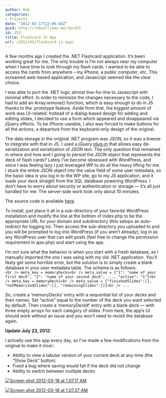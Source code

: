 ```yaml
---
author: Rob
categories:
- Projects
date: "2012-03-17T22:06:48Z"
guid: http://robwilliams.me/?p=253
id: 253
title: Flashcard JS App
url: /2012/03/flashcard-js-app/
---
```

A few months ago I created the .NET Flashcard application. It’s been working great for me. The only trouble is I’m not always near my computer when I have time to look through my flash cards. I wanted to be able to access the cards from anywhere – my iPhone, a public computer, etc. This screamed web-based application, and Javascript seemed like the clear choice.

I was able to port the .NET logic almost line-for-line to Javascript with minimal effort. In order to minimize the changes necessary to the code, I had to add an Array.remove() function, which is easy enough to do in JS thanks to the .prototype feature. Aside from that, the biggest amount of work was UI-related. Instead of a dialog-based design for adding and editing slides, I decided to use a form which appeared and disappeared via jQuery effects. To be iPhone useable, I also was forced to make buttons for all the actions, a departure from the keyboard-only design of the original.

The data storage in the original .NET program was JSON, so it was a breeze to integrate with that in JS. I used a jQuery [plug-in](http://code.google.com/p/jquery-json/) that allows easy de-serialization and serialization of JSON text. The only question that remained in where and how and I going to persist the JSON object that represents the deck of flash cards? Lately I’ve become obsessed with WordPress, and since I was feeling lazy I just leveraged WP to do all the heavy lifting for me. I stuck the entire JSON object into the value field of some user metadata, so the basic idea is you log in to the WP site, go to my JS application, and it loads your deck straight from the SQL database powering WordPress. I don’t have to worry about security or authentication or storage — it’s all just handled for me. The server-side work took only about 10 minutes.

The source code is available [here](/weekly/JSMemory.zip).

To install, just place it all in a sub-directory of your favorite WordPress installation and modify the line at the bottom of index.php to be the appropriate URL for your domain and subdirectory (this setups an auto-redirect for logging in). Then access the sub-directory you uploaded to and you will be prompted to log into WordPress (if you aren’t already); log in as any WordPress user that can edit posts (feel free to change the permission requirement in ajax.php) and start using the app.

I’m not sure what the behavior is when you start with a fresh database, as I manually imported the one I was using with my old .NET application. You’ll likely get some horrible error, but the solution is to simply create a blank database in your user metadata table. The schema is as follows:  
`<br />
meta_key = memoryDecks<br />
meta_value = {"1": "name of your first deck", "2": "name of your second deck", ..., "active": "1"}<br />
meta_key = memoryDeck1<br />
meta_value = {"finishedSlides":[], "notMemorizedSlides":[], "remainingSlides":[]}<br />
...`

So, create a ‘memoryDecks’ entry with a sequential list of your decks and their names. Set “active” equal to the number of the deck you want selected by default. Then create a ‘memoryDeck#’ entry with a blank deck — with three empty arrays for each category of slides. From here, the app’s UI should work without an issue and you won’t need to revisit the database again.

**Update July 23, 2012:**

I actually use this app every day, so I’ve made a few modifications from the original to make it nicer:

  * Ability to view a tabular version of your current deck at any time (the “Show Deck” button)
  * Fixed a bug where saving would fail if the deck did not change
  * Ability to switch between multiple decks

[![Screen shot 2012-03-18 at 1.07.17 AM](/wp-content/uploads/2012/03/Screen-shot-2012-03-18-at-1.07.17-AM.png)](/wp-content/uploads/2012/03/Screen-shot-2012-03-18-at-1.07.17-AM.png)

[![Screen shot 2012-03-18 at 1.07.37 AM](/wp-content/uploads/2012/03/Screen-shot-2012-03-18-at-1.07.37-AM.png)](/wp-content/uploads/2012/03/Screen-shot-2012-03-18-at-1.07.37-AM.png)